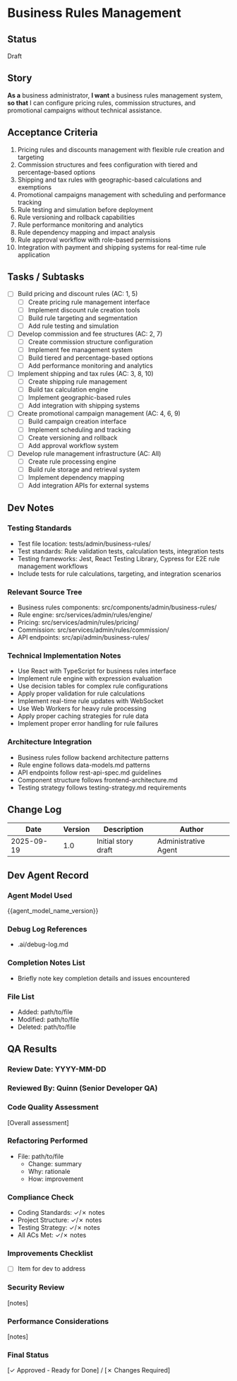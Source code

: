 # Business Rules Management

## Status
Draft

## Story
**As a** business administrator,
**I want** a business rules management system,
**so that** I can configure pricing rules, commission structures, and promotional campaigns without technical assistance.

## Acceptance Criteria
1. Pricing rules and discounts management with flexible rule creation and targeting
2. Commission structures and fees configuration with tiered and percentage-based options
3. Shipping and tax rules with geographic-based calculations and exemptions
4. Promotional campaigns management with scheduling and performance tracking
5. Rule testing and simulation before deployment
6. Rule versioning and rollback capabilities
7. Rule performance monitoring and analytics
8. Rule dependency mapping and impact analysis
9. Rule approval workflow with role-based permissions
10. Integration with payment and shipping systems for real-time rule application

## Tasks / Subtasks
- [ ] Build pricing and discount rules (AC: 1, 5)
  - [ ] Create pricing rule management interface
  - [ ] Implement discount rule creation tools
  - [ ] Build rule targeting and segmentation
  - [ ] Add rule testing and simulation
- [ ] Develop commission and fee structures (AC: 2, 7)
  - [ ] Create commission structure configuration
  - [ ] Implement fee management system
  - [ ] Build tiered and percentage-based options
  - [ ] Add performance monitoring and analytics
- [ ] Implement shipping and tax rules (AC: 3, 8, 10)
  - [ ] Create shipping rule management
  - [ ] Build tax calculation engine
  - [ ] Implement geographic-based rules
  - [ ] Add integration with shipping systems
- [ ] Create promotional campaign management (AC: 4, 6, 9)
  - [ ] Build campaign creation interface
  - [ ] Implement scheduling and tracking
  - [ ] Create versioning and rollback
  - [ ] Add approval workflow system
- [ ] Develop rule management infrastructure (AC: All)
  - [ ] Create rule processing engine
  - [ ] Build rule storage and retrieval system
  - [ ] Implement dependency mapping
  - [ ] Add integration APIs for external systems

## Dev Notes

### Testing Standards
- Test file location: tests/admin/business-rules/
- Test standards: Rule validation tests, calculation tests, integration tests
- Testing frameworks: Jest, React Testing Library, Cypress for E2E rule management workflows
- Include tests for rule calculations, targeting, and integration scenarios

### Relevant Source Tree
- Business rules components: src/components/admin/business-rules/
- Rule engine: src/services/admin/rules/engine/
- Pricing: src/services/admin/rules/pricing/
- Commission: src/services/admin/rules/commission/
- API endpoints: src/api/admin/business-rules/

### Technical Implementation Notes
- Use React with TypeScript for business rules interface
- Implement rule engine with expression evaluation
- Use decision tables for complex rule configurations
- Apply proper validation for rule calculations
- Implement real-time rule updates with WebSocket
- Use Web Workers for heavy rule processing
- Apply proper caching strategies for rule data
- Implement proper error handling for rule failures

### Architecture Integration
- Business rules follow backend architecture patterns
- Rule engine follows data-models.md patterns
- API endpoints follow rest-api-spec.md guidelines
- Component structure follows frontend-architecture.md
- Testing strategy follows testing-strategy.md requirements

## Change Log
| Date | Version | Description | Author |
|------|---------|-------------|---------|
| 2025-09-19 | 1.0 | Initial story draft | Administrative Agent |

## Dev Agent Record

### Agent Model Used
{{agent_model_name_version}}

### Debug Log References
- .ai/debug-log.md

### Completion Notes List
- Briefly note key completion details and issues encountered

### File List
- Added: path/to/file
- Modified: path/to/file
- Deleted: path/to/file

## QA Results

### Review Date: YYYY-MM-DD

### Reviewed By: Quinn (Senior Developer QA)

### Code Quality Assessment

[Overall assessment]

### Refactoring Performed

- File: path/to/file
  - Change: summary
  - Why: rationale
  - How: improvement

### Compliance Check
- Coding Standards: ✓/✗ notes
- Project Structure: ✓/✗ notes
- Testing Strategy: ✓/✗ notes
- All ACs Met: ✓/✗ notes

### Improvements Checklist
- [ ] Item for dev to address

### Security Review
[notes]

### Performance Considerations
[notes]

### Final Status
[✓ Approved - Ready for Done] / [✗ Changes Required]